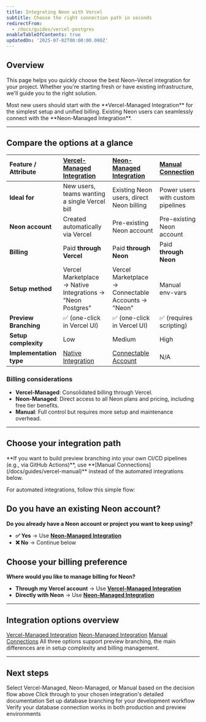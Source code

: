 ```yaml
---
title: Integrating Neon with Vercel
subtitle: Choose the right connection path in seconds
redirectFrom:
  - /docs/guides/vercel-postgres
enableTableOfContents: true
updatedOn: '2025-07-02T00:00:00.000Z'
---
```


## Overview

This page helps you quickly choose the best Neon–Vercel integration for your project. Whether you're starting fresh or have existing infrastructure, we'll guide you to the right solution.

<Admonition type="tip" title="Quick Start">
Most new users should start with the **Vercel-Managed Integration** for the simplest setup and unified billing. Existing Neon users can seamlessly connect with the **Neon-Managed Integration**.
</Admonition>

---

## Compare the options at a glance

| Feature / Attribute     | [Vercel-Managed Integration](/docs/guides/vercel-managed-integration)                                 | [Neon-Managed Integration](/docs/guides/neon-managed-vercel-integration)                                     | [Manual Connection](/docs/guides/vercel-manual) |
| :---------------------- | :---------------------------------------------------------------------------------------------------- | :----------------------------------------------------------------------------------------------------------- | :---------------------------------------------- |
| **Ideal for**           | New users, teams wanting a single Vercel bill                                                         | Existing Neon users, direct Neon billing                                                                     | Power users with custom pipelines               |
| **Neon account**        | Created automatically via Vercel                                                                      | Pre-existing Neon account                                                                                    | Pre-existing Neon account                       |
| **Billing**             | Paid **through Vercel**                                                                               | Paid **through Neon**                                                                                    | Paid **through Neon**                       |
| **Setup method**        | Vercel Marketplace → Native Integrations → "Neon Postgres"                                            | Vercel Marketplace → Connectable Accounts → "Neon"                                                           | Manual env-vars              |
| **Preview Branching**   | ✅ (one-click in Vercel UI)                                                                           | ✅ (one-click in Vercel UI)                                                                                  | ✅ (requires scripting)                         |
| **Setup complexity**    | Low                                                                                                   | Medium                                                                                                       | High                                            |
| **Implementation type** | [Native Integration](https://vercel.com/docs/integrations/install-an-integration/product-integration) | [Connectable Account](https://vercel.com/docs/integrations/install-an-integration/add-a-connectable-account) | N/A                                             |

### Billing considerations

- **Vercel-Managed**: Consolidated billing through Vercel.
- **Neon-Managed**: Direct access to all Neon plans and pricing, including free tier benefits.
- **Manual**: Full control but requires more setup and maintenance overhead.

---

## Choose your integration path

<Admonition type="important" title="Do you need custom CI/CD control?">
**If you want to build preview branching into your own CI/CD pipelines (e.g., via GitHub Actions)**, use **[Manual Connections](/docs/guides/vercel-manual)** instead of the automated integrations below.
</Admonition>

For automated integrations, follow this simple flow:

<Steps>

## Do you have an existing Neon account?

**Do you already have a Neon account or project you want to keep using?**

- **✅ Yes** → Use **[Neon-Managed Integration](/docs/guides/neon-managed-vercel-integration)**
- **❌ No** → Continue below

## Choose your billing preference

**Where would you like to manage billing for Neon?**

- **Through my Vercel account** → Use **[Vercel-Managed Integration](/docs/guides/vercel-managed-integration)**
- **Directly with Neon** → Use **[Neon-Managed Integration](/docs/guides/neon-managed-vercel-integration)**

</Steps>

---

## Integration options overview

<DetailIconCards>
<a href="/docs/guides/vercel-managed-integration" title="Vercel-Managed Integration" 
   description="Perfect for new users. Single billing through Vercel with automatic setup." icon="vercel">Vercel-Managed Integration</a>
<a href="/docs/guides/neon-managed-vercel-integration" title="Neon-Managed Integration" 
   description="Ideal for existing Neon users. Keep your current account and billing." icon="neon">Neon-Managed Integration</a>
<a href="/docs/guides/vercel-manual" title="Manual Connections" 
   description="Connect your Vercel project to a Neon database manually." icon="gear">Manual Connections</a>
</DetailIconCards>

<Admonition type="info">
All three options support preview branching, the main differences are in setup complexity and billing management.
</Admonition>

---

## Next steps

<CheckList title="Get Started Checklist">

<CheckItem title="Choose your integration type">
  Select Vercel-Managed, Neon-Managed, or Manual based on the decision flow above
</CheckItem>

<CheckItem title="Follow the setup guide">
  Click through to your chosen integration's detailed documentation
</CheckItem>

<CheckItem title="Configure preview branching">
  Set up database branching for your development workflow
</CheckItem>

<CheckItem title="Test your connection">
  Verify your database connection works in both production and preview environments
</CheckItem>

</CheckList>

<NeedHelp/>
